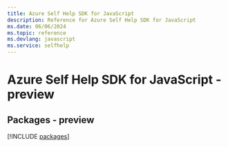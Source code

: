 ```yaml
---
title: Azure Self Help SDK for JavaScript
description: Reference for Azure Self Help SDK for JavaScript
ms.date: 06/06/2024
ms.topic: reference
ms.devlang: javascript
ms.service: selfhelp
---
```

# Azure Self Help SDK for JavaScript - preview
## Packages - preview
[!INCLUDE [packages](self-help-index.md)]